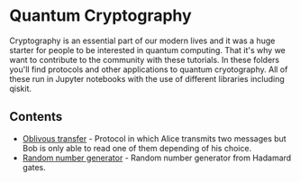 # Quantum Cryptography
Cryptography is an essential part of our modern lives and it was a huge starter for people to be interested in quantum computing. That it's why we want to contribute to the community with these tutorials. In these folders you'll find protocols and other applications to quantum cryotography. All of these run in Jupyter notebooks with the use of different libraries including qiskit.

## Contents

* [Oblivous transfer](Protocols) - Protocol in which Alice transmits two messages but Bob is only able to read one of them depending of his choice.
* [Random number generator](Random%20Number%20Generator) - Random number generator from Hadamard gates.
